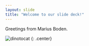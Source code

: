 ```yaml
---
layout: slide
title: "Welcome to our slide deck!"
---
```


Greetings from Marius Boden.

![dinotocat](https://octodex.github.com/images/dinotocat.png)
{: .center}
